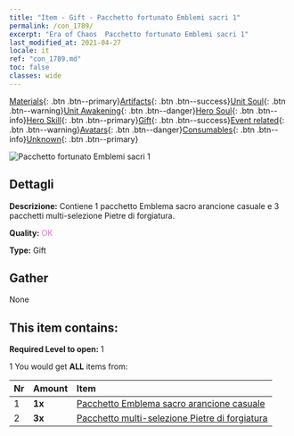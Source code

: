 ```yaml
---
title: "Item - Gift - Pacchetto fortunato Emblemi sacri 1"
permalink: /con_1789/
excerpt: "Era of Chaos  Pacchetto fortunato Emblemi sacri 1"
last_modified_at: 2021-04-27
locale: it
ref: "con_1789.md"
toc: false
classes: wide
---
```

 [Materials](/ItemsIT/){: .btn .btn--primary}[Artifacts](/ItemsIT/Artifacts/){: .btn .btn--success}[Unit Soul](/ItemsIT/UnitSoul/){: .btn .btn--warning}[Unit Awakening](/ItemsIT/UnitAwakening/){: .btn .btn--danger}[Hero Soul](/ItemsIT/HeroSoul/){: .btn .btn--info}[Hero Skill](/ItemsIT/HeroSkill/){: .btn .btn--primary}[Gift](/ItemsIT/Gift/){: .btn .btn--success}[Event related](/ItemsIT/Events/){: .btn .btn--warning}[Avatars](/ItemsIT/Avatars/){: .btn .btn--danger}[Consumables](/ItemsIT/Consumables/){: .btn .btn--info}[Unknown](/ItemsIT/Unknown/){: .btn .btn--primary}

 ![Pacchetto fortunato Emblemi sacri 1](/images/t/i_907411.png)

## Dettagli
 **Descrizione:** Contiene 1 pacchetto Emblema sacro arancione casuale e 3 pacchetti multi-selezione Pietre di forgiatura.

 **Quality:** <span style="color: #DA70D6">OK</span>

 **Type:** Gift

## Gather

  None

## This item contains:

 **Required Level to open:** 1

 1 You would get **ALL** items  from:

  | Nr | Amount |     Item    |
  |:---|:-------|:------------|
  | 1 |  **1x** | [Pacchetto Emblema sacro arancione casuale](/ItemsIT/con_1794/) |  | 
  | 2 |  **3x** | [Pacchetto multi-selezione Pietre di forgiatura](/ItemsIT/con_1480/) |  | 
